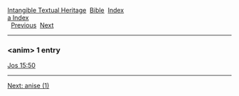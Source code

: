 [Intangible Textual Heritage](../../index)  [Bible](../index) 
[Index](index)   
[a Index](_a_)  
  [Previous](c00549)  [Next](c00551) 

------------------------------------------------------------------------

### &lt;anim&gt; 1 entry

[Jos 15:50](../kjv/jos015.htm#050)  

------------------------------------------------------------------------

[Next: anise (1)](c00551)

